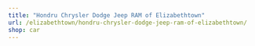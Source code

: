 ```yaml
---
title: "Hondru Chrysler Dodge Jeep RAM of Elizabethtown"
url: /elizabethtown/hondru-chrysler-dodge-jeep-ram-of-elizabethtown/
shop: car
---
```

